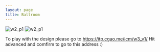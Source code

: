 ```yaml
---
layout: page
title: Ballroom
---
```


  
  
  
  ![w2_p1](/pics/icm_w3_1.gif)
  ![w2_p1](/pics/icm_w3_2.gif)

 
 


To play with the design please go to https://itp.cgao.me/icm/w3_v1/ Hit advanced and comfirm to go to this address :)


 

